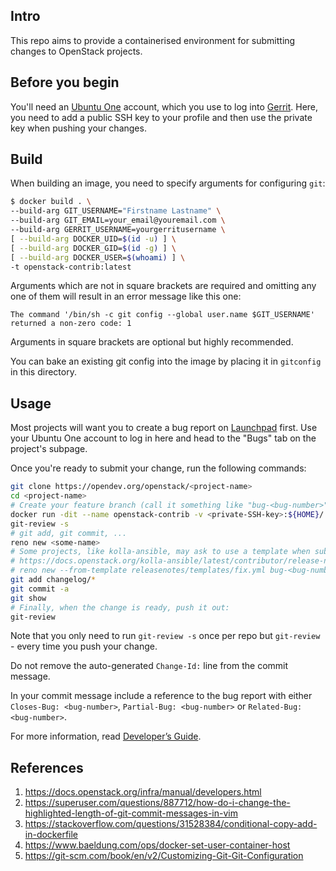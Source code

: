 ## Intro
This repo aims to provide a containerised environment for submitting changes to OpenStack projects.

## Before you begin
You'll need an [Ubuntu One](https://login.ubuntu.com/) account, which you use to log into [Gerrit](https://review.opendev.org). Here, you need to add a public SSH key to your profile and then use the private key when pushing your changes.

## Build
When building an image, you need to specify arguments for configuring `git`:

```sh
$ docker build . \
--build-arg GIT_USERNAME="Firstname Lastname" \
--build-arg GIT_EMAIL=your_email@youremail.com \
--build-arg GERRIT_USERNAME=yourgerritusername \
[ --build-arg DOCKER_UID=$(id -u) ] \
[ --build-arg DOCKER_GID=$(id -g) ] \
[ --build-arg DOCKER_USER=$(whoami) ] \
-t openstack-contrib:latest
```

Arguments which are not in square brackets are required and omitting any one of them will result in an error message like this one:

```
The command '/bin/sh -c git config --global user.name $GIT_USERNAME' returned a non-zero code: 1
```
Arguments in square brackets are optional but highly recommended.

You can bake an existing git config into the image by placing it in `gitconfig` in this directory.

## Usage
Most projects will want you to create a bug report on [Launchpad](https://launchpad.net/openstack) first. Use your Ubuntu One account to log in here and head to the "Bugs" tab on the project's subpage.

Once you're ready to submit your change, run the following commands:

```sh
git clone https://opendev.org/openstack/<project-name>
cd <project-name>
# Create your feature branch (call it something like "bug-<bug-number>") and modify the files but don't commit yet
docker run -dit --name openstack-contrib -v <private-SSH-key>:${HOME}/.ssh/id_rsa:ro -v <public-SSH-key>:${HOME}/.ssh/id_rsa.pub:ro -v $(pwd):/repo openstack-contrib:latest bash
git-review -s
# git add, git commit, ...
reno new <some-name>
# Some projects, like kolla-ansible, may ask to use a template when submitting bug fixes. See:
# https://docs.openstack.org/kolla-ansible/latest/contributor/release-notes.html#fixes
# reno new --from-template releasenotes/templates/fix.yml bug-<bug-number>
git add changelog/*
git commit -a
git show
# Finally, when the change is ready, push it out:
git-review
```
Note that you only need to run `git-review -s` once per repo but `git-review` - every time you push your change.

Do not remove the auto-generated `Change-Id:` line from the commit message.

In your commit message include a reference to the bug report with either `Closes-Bug: <bug-number>`, `Partial-Bug: <bug-number>` or `Related-Bug: <bug-number>`.

For more information, read [Developer’s Guide](https://docs.openstack.org/infra/manual/developers.html).

## References

1. https://docs.openstack.org/infra/manual/developers.html
1. https://superuser.com/questions/887712/how-do-i-change-the-highlighted-length-of-git-commit-messages-in-vim
1. https://stackoverflow.com/questions/31528384/conditional-copy-add-in-dockerfile
1. https://www.baeldung.com/ops/docker-set-user-container-host
1. https://git-scm.com/book/en/v2/Customizing-Git-Git-Configuration
